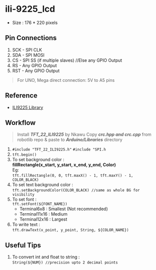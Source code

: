 # ili-9225_lcd
- Size : 176 * 220 pixels

## Pin Connections
1. SCK - SPI CLK
2. SDA - SPI MOSI
3. CS  - SPI SS (if multiple slaves) //Else any GPIO Output
4. RS  - Any GPIO Output
5. RST - Any GPIO Output

>For UNO, Mega direct connection: 5V to A5 pins


## Reference
- [ILI9225 Library](https://github.com/Nkawu/TFT_22_ILI9225)

## Workflow
>Install ***TFT_22_ILI9225*** by Nkawu
>Copy ***crc.hpp and crc.cpp*** from robotlib repo & paste to ***Arduino/Libraries*** directory


1. ```#include "TFT_22_ILI9225.h"```
   ```#include "SPI.h```
2. ```tft.begin()```
3. To set background color : <br>
   **fillRectangle(x_start, y_start, x_end, y_end, Color)**<br>
   Eg:<br>
   ```tft.fillRectangle(0, 0, tft.maxX() - 1, tft.maxY() - 1, COLOR_BLACK)```
4. To set text background color :<br>
   ```tft.setBackgroundColor(COLOR_BLACK) //same as whole BG for visibility```
5. To set font :<br>
   ```tft.setFont(${FONT_NAME})```
   - Terminal6x8   : Smallest (Not recommended)
   - Terminal11x16 : Medium
   - Terminal12x16 : Largest
6. To write text :<br>
   ```tft.drawText(x_point, y_point, String, ${COLOR_NAME})```
   
## Useful Tips
1. To convert int and float to string : <br>
   ```String(${NUM}) //precision upto 2 decimal points```
   